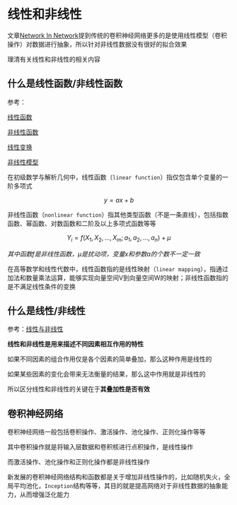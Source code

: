 
# 线性和非线性

文章[Network In Network](https://arxiv.org/abs/1312.4400)提到传统的卷积神经网络更多的是使用线性模型（卷积操作）对数据进行抽象，所以针对非线性数据没有很好的拟合效果

理清有关线性和非线性的相关内容

## 什么是线性函数/非线性函数

参考：

[线性函数](https://baike.baidu.com/item/%E7%BA%BF%E6%80%A7%E5%87%BD%E6%95%B0/1085447?fr=aladdin)

[非线性函数](https://baike.baidu.com/item/%E9%9D%9E%E7%BA%BF%E6%80%A7%E5%87%BD%E6%95%B0/16029251?fr=aladdin)

[线性变换](https://baike.baidu.com/item/%E7%BA%BF%E6%80%A7%E5%8F%98%E6%8D%A2/5904192?fr=aladdin)

[非线性模型](https://baike.baidu.com/item/%E9%9D%9E%E7%BA%BF%E6%80%A7%E6%A8%A1%E5%9E%8B/10463547?fr=aladdin)

在初级数学与解析几何中，线性函数（`linear function`）指仅包含单个变量的一阶多项式

$$y=ax+b$$

非线性函数（`nonlinear function`）指其他类型函数（不是一条直线），包括指数函数、幂函数、对数函数和二阶及以上多项式函数等等

$$
Y_{i}=f(X_{1},X_{2},...,X_{m};a_{1},a_{2},...,a_{n})+\mu
$$

*其中函数f是非线性函数，$\mu$是扰动项，变量x和参数a的个数不一定一致*

在高等数学和线性代数中，线性函数指的是线性映射（`linear mapping`），指通过加法和数量乘法运算，能够实现向量空间V到向量空间W的映射；非线性函数指的是不满足线性条件的变换

## 什么是线性/非线性

参考：[线性与非线性](https://baike.baidu.com/item/%E7%BA%BF%E6%80%A7%E4%B8%8E%E9%9D%9E%E7%BA%BF%E6%80%A7/22412673?fr=aladdin)

**线性和非线性是用来描述不同因素相互作用的特性**

如果不同因素的组合作用仅是各个因素的简单叠加，那么这种作用是线性的

如果某些因素的变化会带来无法衡量的结果，那么这中作用就是非线性的

所以区分线性和非线性的关键在于**其叠加性是否有效**

## 卷积神经网络

卷积神经网络一般包括卷积操作、激活操作、池化操作、正则化操作等等

其中卷积操作就是将输入层数据和卷积核进行点积操作，是线性操作

而激活操作、池化操作和正则化操作都是非线性操作

新发展的卷积神经网络结构和函数都是关于增加非线性操作的，比如随机失火，全局平均池化，`Inception`结构等等，其目的就是提高网络对于非线性数据的抽象能力，从而增强泛化能力